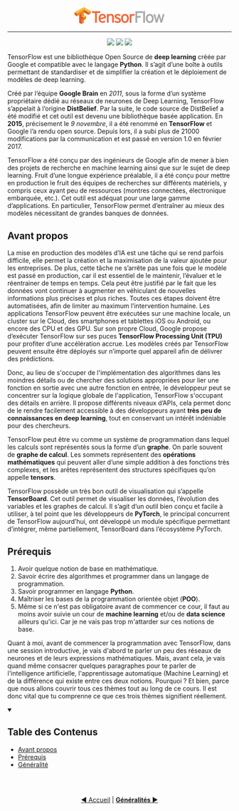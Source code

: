 
<p align="center"><img width="40%" src="./images/tensorflow-logo.png" /></p>

-------------------------------------------------------------------------------

<div align="center">

![](https://img.shields.io/badge/tensorflow-2.12.0-orange)
![](https://img.shields.io/badge/lastest-2023--07--03-success)
![](https://img.shields.io/badge/contact-dr.mokira%40gmail.com-blueviolet)

</div>

TensorFlow est une bibliothèque Open Source de **deep learning** créée par
Google et compatible avec le langage **Python**. Il s’agit d’une boîte à
outils permettant de standardiser et de simplifier la création et le
déploiement de modèles de deep learning.

Créé par l’équipe **Google Brain** en *2011*, sous la forme d’un système 
propriétaire dédié au réseaux de neurones de Deep Learning,
TensorFlow s’appelait à l’origine **DistBelief**. Par la suite, le code source
de DistBelief a été modifié et cet outil est devenu une bibliothèque basée
application. En **2015**, précisement le *9 novembre*, il a été renommé en
**TensorFlow** et Google l’a rendu open source. Depuis lors, il a subi plus
de 21000 modifications par la communication et est passé en version 1.0 en
février 2017.

TensorFlow a été conçu par des ingénieurs de Google afin de mener à bien des
projets de recherche en machine learning ainsi que sur le sujet de deep
learning. Fruit d’une longue expérience préalable, il a été conçu pour mettre
en production le fruit des équipes de recherches sur différents matériels, y
compris ceux ayant peu de ressources (montres connectées, électronique
embarquée, etc.). Cet outil est adéquat pour une large gamme d’applications.
En particulier, TensorFlow permet d’entraîner au mieux des modèles nécessitant
de grandes banques de données.


## Avant propos
La mise en production des modèles d’IA est une tâche qui se rend parfois
difficile, elle permet la création et la maximisation de la valeur ajoutée
pour les entreprises. De plus, cette tâche ne s’arrête pas une fois que le
modèle est passé en production, car il est essentiel de le maintenir, l’évaluer
et le réentrainer de temps en temps. Cela peut être justifié par le fait que
les données vont continuer à augmenter en véhiculant de nouvelles informations
plus précises et plus riches. Toutes ces étapes doivent être automatisées, afin
de limiter au maximum l’intervention humaine. Les applications TensorFlow
peuvent être exécutées sur une machine locale, un cluster sur le Cloud,
des smartphones et tablettes iOS ou Android, ou encore des CPU et des GPU.
Sur son propre Cloud, Google propose d’exécuter TensorFlow sur ses
puces **TensorFlow Processing Unit (TPU)** pour profiter d’une accélération
accrue. Les modèles créés par TensorFlow peuvent ensuite être déployés sur
n’importe quel appareil afin de délivrer des prédictions.

Donc, au lieu de s'occuper de l'implémentation des algorithmes dans les
moindres détails ou de chercher des solutions appropriées pour lier une
fonction en sortie avec une autre fonction en entrée, le développeur peut
se concentrer sur la logique globale de l'application, TensorFlow s'occupant
des détails en arrière. Il propose différents niveaux d’APIs, cela permet donc
de le rendre facilement accessible à des développeurs ayant **très peu
de connaissances en deep learning**, tout en conservant un intérêt indéniable
pour des chercheurs.

TensorFlow peut être vu comme un système de programmation dans lequel les
calculs sont représentés sous la forme d’un **graphe**. On parle souvent de
**graphe de calcul**. Les sommets représentent des **opérations mathématiques**
qui peuvent aller d’une simple addition à des fonctions très complexes,
et les arêtes représentent des structures spécifiques qu’on appelle **tensors**.

TensorFlow possède un très bon outil de visualisation qui s’appelle
**TensorBoard**. Cet outil permet de visualiser les données, l’évolution
des variables et les graphes de calcul. Il s’agit d’un outil bien conçu et
facile à utiliser, à tel point que les développeurs de **PyTorch**, le principal
concurrent de TensorFlow aujourd’hui, ont développé un module spécifique
permettant d’intégrer, même partiellement, TensorBoard dans l’écosystème
PyTorch.

## Prérequis
1. Avoir quelque notion de base en mathématique.
2. Savoir écrire des algorithmes et programmer dans un langage de programmation.
3. Savoir programmer en langage **Python**.
4. Maîtriser les bases de la programmation orientée objet (**POO**).
5. Même si ce n'est pas obligatoire avant de commencer ce cour, il faut au
moins avoir suivie un cour de **machine learning** et/ou de **data science**
ailleurs qu'ici. Car je ne vais pas trop m'attarder sur ces notions de base.

Quant à moi, avant de commencer la programmation avec TensorFlow, dans une
session introductive, je vais d'abord te parler un peu des réseaux de neurones
et de leurs expressions mathématiques. Mais, avant cela, je vais quand même
consacrer quelques paragraphes pour te parler de l'intelligence artificielle,
l'apprentissage automatique (Machine Learning) et de la différence qui existe
entre ces deux notions. Pourquoi ? Et bien, parce que nous allons couvrir
tous ces thèmes tout au long de ce cours. Il est donc vital que tu comprenne
ce que ces trois thèmes signifient réellement.

<details id="table-content" open>
    <summary><h2>Table des Contenus</h2></summary>
    <ul>
        <li><a href="#avant-propos">Avant propos</a> </li>
        <li><a href="#prérequis">Prérequis</a> </li>
        <li><a href="./generalities/README.md">Généralité</a> 
            <ul>
            </ul>
        </li>
    </ul>

</details>



<br/>
<br/>
<div align="center">

[:arrow_backward: Accueil](../README.md)
| [**Généralités :arrow_forward:**](./generalities/README.md)

</div>
